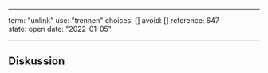 
---
term:      "unlink"
use:       "trennen"
choices:   []
avoid:     []
reference: 647        
state:     open
date:      "2022-01-05"

---

## Diskussion

